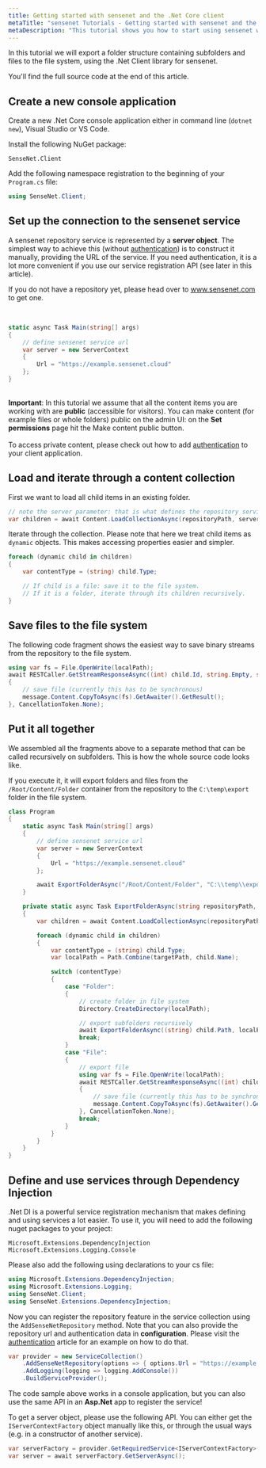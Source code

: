 ```yaml
---
title: Getting started with sensenet and the .Net Core client
metaTitle: "sensenet Tutorials - Getting started with sensenet and the .Net Core client"
metaDescription: "This tutorial shows you how to start using sensenet with the .Net client API."
---
```


In this tutorial we will export a folder structure containing subfolders and files to the file system, using the .Net Client library for sensenet.

You'll find the full source code at the end of this article.

## Create a new console application
Create a new .Net Core console application either in command line (`dotnet new`), Visual Studio or VS Code.

Install the following NuGet package:

```
SenseNet.Client
```

Add the following namespace registration to the beginning of your `Program.cs` file:

```csharp
using SenseNet.Client;
```

## Set up the connection to the sensenet service
A sensenet repository service is represented by a **server object**. The simplest way to achieve this (without [authentication](/tutorials/authentication/how-to-authenticate-dotnet)) is to construct it manually, providing the URL of the service. If you need authentication, it is a lot more convenient if you use our service registration API (see later in this article).

<note severity="info">If you do not have a repository yet, please head over to <a href="https://www.sensenet.com">www.sensenet.com</a> to get one.</note>
<div>&nbsp;</div>

```csharp
static async Task Main(string[] args)
{
    // define sensenet service url
    var server = new ServerContext
    {
        Url = "https://example.sensenet.cloud"
    };
}
```
<div>&nbsp;</div>
<note severity="info"><b>Important</b>: In this tutorial we assume that all the content items you are working with are <b>public</b> (accessible for visitors). You can make content (for example files or whole folders) public on the admin UI: on the <b>Set permissions</b> page hit the Make content public button.
</note>
<div>&nbsp;</div>
<note severity="info">
To access private content, please check out how to add <a href="/tutorials/authentication/how-to-authenticate-dotnet">authentication</a> to your client application.
</note>

## Load and iterate through a content collection
First we want to load all child items in an existing folder.

```csharp
// note the server parameter: that is what defines the repository service to load contents from
var children = await Content.LoadCollectionAsync(repositoryPath, server);
```

Iterate through the collection. Please note that here we treat child items as `dynamic` objects. This makes accessing properties easier and simpler.

```csharp
foreach (dynamic child in children)
{
    var contentType = (string) child.Type;

    // If child is a file: save it to the file system.
    // If it is a folder, iterate through its children recursively.
}
```

## Save files to the file system
The following code fragment shows the easiest way to save binary streams from the repository to the file system.

```csharp
using var fs = File.OpenWrite(localPath);
await RESTCaller.GetStreamResponseAsync((int) child.Id, string.Empty, string.Empty, server, message =>
{
    // save file (currently this has to be synchronous)
    message.Content.CopyToAsync(fs).GetAwaiter().GetResult();
}, CancellationToken.None);
```

## Put it all together
We assembled all the fragments above to a separate method that can be called recursively on subfolders. This is how the whole source code looks like.

If you execute it, it will export folders and files from the `/Root/Content/Folder` container from the repository to the `C:\temp\export` folder in the file system.

```csharp
class Program
{
    static async Task Main(string[] args)
    {            
        // define sensenet service url
        var server = new ServerContext
        {
            Url = "https://example.sensenet.cloud"
        };

        await ExportFolderAsync("/Root/Content/Folder", "C:\\temp\\export", server);
    }

    private static async Task ExportFolderAsync(string repositoryPath, string targetPath, ServerContext server)
    {
        var children = await Content.LoadCollectionAsync(repositoryPath, server);

        foreach (dynamic child in children)
        {
            var contentType = (string) child.Type;
            var localPath = Path.Combine(targetPath, child.Name);

            switch (contentType)
            {
                case "Folder":
                {
                    // create folder in file system
                    Directory.CreateDirectory(localPath);

                    // export subfolders recursively
                    await ExportFolderAsync((string) child.Path, localPath, server);
                    break;
                }
                case "File":
                {
                    // export file
                    using var fs = File.OpenWrite(localPath);
                    await RESTCaller.GetStreamResponseAsync((int) child.Id, string.Empty, string.Empty, server, message =>
                    {
                        // save file (currently this has to be synchronous)
                        message.Content.CopyToAsync(fs).GetAwaiter().GetResult();
                    }, CancellationToken.None);
                    break;
                }
            }
        }
    }
}
```

## Define and use services through Dependency Injection
.Net DI is a powerful service registration mechanism that makes defining and using services a lot easier. To use it, you will need to add the following nuget packages to your project:

```
Microsoft.Extensions.DependencyInjection
Microsoft.Extensions.Logging.Console
```

Please also add the following using declarations to your cs file:

```csharp
using Microsoft.Extensions.DependencyInjection;
using Microsoft.Extensions.Logging;
using SenseNet.Client;
using SenseNet.Extensions.DependencyInjection;
```

Now you can register the repository feature in the service collection using the `AddSenseNetRepository` method. Note that you can also provide the repository url and authentication data in **configuration**. Please visit the [authentication](/tutorials/authentication/how-to-authenticate-dotnet) article for an example on how to do that.

```csharp
var provider = new ServiceCollection()
    .AddSenseNetRepository(options => { options.Url = "https://example.sensenet.cloud"; })
    .AddLogging(logging => logging.AddConsole())
    .BuildServiceProvider();
```

The code sample above works in a console application, but you can also use the same API in an **Asp.Net** app to register the service!

To get a server object, please use the following API. You can either get the `IServerContextFactory` object manually like this, or through the usual ways (e.g. in a constructor of another service).

```csharp
var serverFactory = provider.GetRequiredService<IServerContextFactory>();
var server = await serverFactory.GetServerAsync();
```
